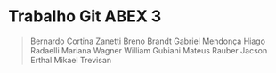 # Trabalho Git ABEX 3

> Bernardo Cortina Zanetti
> Breno Brandt
> Gabriel Mendonça
> Hiago Radaelli
> Mariana Wagner
> William Gubiani
> Mateus Rauber
> Jacson Erthal
> Mikael Trevisan
